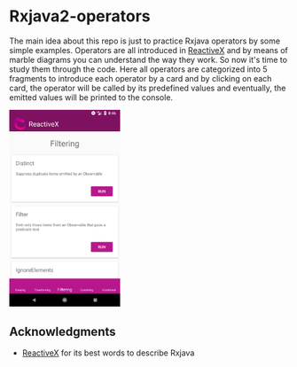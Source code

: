 # Rxjava2-operators
The main idea about this repo is just to practice Rxjava operators by some simple examples. Operators are all introduced in [ReactiveX](http://reactivex.io/documentation/operators.html) and by means of marble diagrams you can understand the way they work. So now it's time to study them through the code. Here all operators are categorized into 5 fragments to introduce each operator by a card and by clicking on each card, the operator will be called by its predefined values and eventually, the emitted values will be printed to the console.

<img src="images/Screenshot.png" width="200">

## Acknowledgments

* [ReactiveX](http://reactivex.io/documentation/operators.html) for its best words to describe Rxjava
